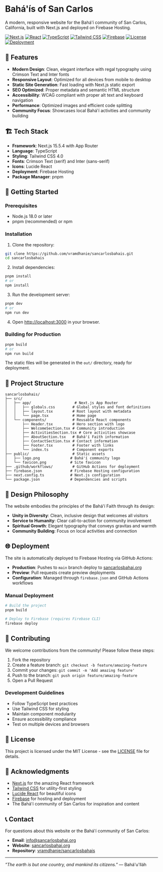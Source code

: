 # Bahá'ís of San Carlos

A modern, responsive website for the Bahá'í community of San Carlos, California, built with Next.js and deployed on Firebase Hosting.

[![Next.js](https://img.shields.io/badge/Next.js-15.5.4-black?style=flat-square&logo=next.js)](https://nextjs.org/)
[![React](https://img.shields.io/badge/React-19.1.0-blue?style=flat-square&logo=react)](https://reactjs.org/)
[![TypeScript](https://img.shields.io/badge/TypeScript-5.0-blue?style=flat-square&logo=typescript)](https://www.typescriptlang.org/)
[![Tailwind CSS](https://img.shields.io/badge/Tailwind_CSS-4.0-38B2AC?style=flat-square&logo=tailwind-css)](https://tailwindcss.com/)
[![Firebase](https://img.shields.io/badge/Firebase-Hosting-FFCA28?style=flat-square&logo=firebase)](https://firebase.google.com/)
[![License](https://img.shields.io/badge/License-MIT-green?style=flat-square)](https://opensource.org/licenses/MIT)
[![Deployment](https://img.shields.io/badge/Deployment-sancarlosbahai.org-orange?style=flat-square)](https://sancarlosbahai.org)

## 🌟 Features

- **Modern Design**: Clean, elegant interface with regal typography using Crimson Text and Inter fonts
- **Responsive Layout**: Optimized for all devices from mobile to desktop
- **Static Site Generation**: Fast loading with Next.js static export
- **SEO Optimized**: Proper metadata and semantic HTML structure
- **Accessibility**: WCAG compliant with proper alt text and keyboard navigation
- **Performance**: Optimized images and efficient code splitting
- **Community Focus**: Showcases local Bahá'í activities and community building

## 🏗️ Tech Stack

- **Framework**: Next.js 15.5.4 with App Router
- **Language**: TypeScript
- **Styling**: Tailwind CSS 4.0
- **Fonts**: Crimson Text (serif) and Inter (sans-serif)
- **Icons**: Lucide React
- **Deployment**: Firebase Hosting
- **Package Manager**: pnpm

## 🚀 Getting Started

### Prerequisites

- Node.js 18.0 or later
- pnpm (recommended) or npm

### Installation

1. Clone the repository:
```bash
git clone https://github.com/vramdhanie/sancarlosbahais.git
cd sancarlosbahais
```

2. Install dependencies:
```bash
pnpm install
# or
npm install
```

3. Run the development server:
```bash
pnpm dev
# or
npm run dev
```

4. Open [http://localhost:3000](http://localhost:3000) in your browser.

### Building for Production

```bash
pnpm build
# or
npm run build
```

The static files will be generated in the `out/` directory, ready for deployment.

## 📁 Project Structure

```
sancarlosbahais/
├── src/
│   ├── app/                    # Next.js App Router
│   │   ├── globals.css        # Global styles and font definitions
│   │   ├── layout.tsx         # Root layout with metadata
│   │   └── page.tsx           # Home page
│   └── components/            # Reusable React components
│       ├── Header.tsx         # Hero section with logo
│       ├── WelcomeSection.tsx # Community introduction
│       ├── ActivitiesSection.tsx # Core activities showcase
│       ├── AboutSection.tsx   # Bahá'í Faith information
│       ├── ContactSection.tsx # Contact information
│       ├── Footer.tsx         # Footer with links
│       └── index.ts           # Component exports
├── public/                    # Static assets
│   ├── logo.png              # Bahá'í community logo
│   └── favicon.png           # Site favicon
├── .github/workflows/         # GitHub Actions for deployment
├── firebase.json             # Firebase Hosting configuration
├── next.config.ts            # Next.js configuration
└── package.json              # Dependencies and scripts
```

## 🎨 Design Philosophy

The website embodies the principles of the Bahá'í Faith through its design:

- **Unity in Diversity**: Clean, inclusive design that welcomes all visitors
- **Service to Humanity**: Clear call-to-action for community involvement
- **Spiritual Growth**: Elegant typography that conveys gravitas and warmth
- **Community Building**: Focus on local activities and connection

## 🌐 Deployment

The site is automatically deployed to Firebase Hosting via GitHub Actions:

- **Production**: Pushes to `main` branch deploy to [sancarlosbahai.org](https://sancarlosbahai.org)
- **Preview**: Pull requests create preview deployments
- **Configuration**: Managed through `firebase.json` and GitHub Actions workflows

### Manual Deployment

```bash
# Build the project
pnpm build

# Deploy to Firebase (requires Firebase CLI)
firebase deploy
```

## 🤝 Contributing

We welcome contributions from the community! Please follow these steps:

1. Fork the repository
2. Create a feature branch: `git checkout -b feature/amazing-feature`
3. Commit your changes: `git commit -m 'Add amazing feature'`
4. Push to the branch: `git push origin feature/amazing-feature`
5. Open a Pull Request

### Development Guidelines

- Follow TypeScript best practices
- Use Tailwind CSS for styling
- Maintain component modularity
- Ensure accessibility compliance
- Test on multiple devices and browsers

## 📝 License

This project is licensed under the MIT License - see the [LICENSE](LICENSE) file for details.

## 🙏 Acknowledgments

- [Next.js](https://nextjs.org/) for the amazing React framework
- [Tailwind CSS](https://tailwindcss.com/) for utility-first styling
- [Lucide React](https://lucide.dev/) for beautiful icons
- [Firebase](https://firebase.google.com/) for hosting and deployment
- The Bahá'í community of San Carlos for inspiration and content

## 📞 Contact

For questions about this website or the Bahá'í community of San Carlos:

- **Email**: info@sancarlosbahai.org
- **Website**: [sancarlosbahai.org](https://sancarlosbahai.org)
- **Repository**: [vramdhanie/sancarlosbahais](https://github.com/vramdhanie/sancarlosbahais)

---

*"The earth is but one country, and mankind its citizens."* — Bahá'u'lláh